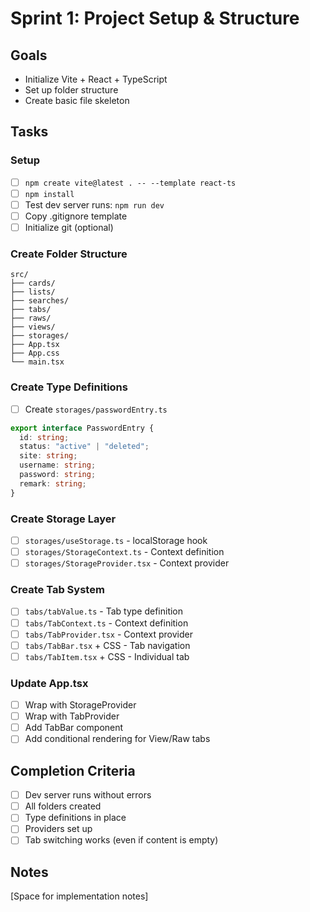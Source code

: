 # Sprint 1: Project Setup & Structure

## Goals
- Initialize Vite + React + TypeScript
- Set up folder structure
- Create basic file skeleton

## Tasks

### Setup
- [ ] `npm create vite@latest . -- --template react-ts`
- [ ] `npm install`
- [ ] Test dev server runs: `npm run dev`
- [ ] Copy .gitignore template
- [ ] Initialize git (optional)

### Create Folder Structure
```
src/
├── cards/
├── lists/
├── searches/
├── tabs/
├── raws/
├── views/
├── storages/
├── App.tsx
├── App.css
└── main.tsx
```

### Create Type Definitions
- [ ] Create `storages/passwordEntry.ts`
```typescript
export interface PasswordEntry {
  id: string;
  status: "active" | "deleted";
  site: string;
  username: string;
  password: string;
  remark: string;
}
```

### Create Storage Layer
- [ ] `storages/useStorage.ts` - localStorage hook
- [ ] `storages/StorageContext.ts` - Context definition
- [ ] `storages/StorageProvider.tsx` - Context provider

### Create Tab System
- [ ] `tabs/tabValue.ts` - Tab type definition
- [ ] `tabs/TabContext.ts` - Context definition
- [ ] `tabs/TabProvider.tsx` - Context provider
- [ ] `tabs/TabBar.tsx` + CSS - Tab navigation
- [ ] `tabs/TabItem.tsx` + CSS - Individual tab

### Update App.tsx
- [ ] Wrap with StorageProvider
- [ ] Wrap with TabProvider
- [ ] Add TabBar component
- [ ] Add conditional rendering for View/Raw tabs

## Completion Criteria
- [ ] Dev server runs without errors
- [ ] All folders created
- [ ] Type definitions in place
- [ ] Providers set up
- [ ] Tab switching works (even if content is empty)

## Notes
[Space for implementation notes]

